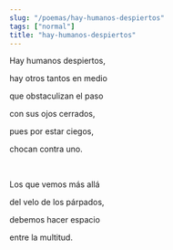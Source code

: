 ```yaml
---
slug: "/poemas/hay-humanos-despiertos"
tags: ["normal"]
title: "hay-humanos-despiertos"
---
```

Hay humanos despiertos,

hay otros tantos en medio

que obstaculizan el paso

con sus ojos cerrados,

pues por estar ciegos,

chocan contra uno.

&nbsp;

Los que vemos más allá

del velo de los párpados,

debemos hacer espacio

entre la multitud.